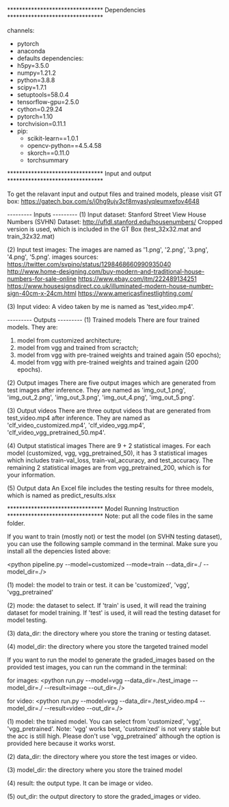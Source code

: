 
******************************** Dependencies ********************************

channels:
  - pytorch
  - anaconda
  - defaults
dependencies:
  - h5py=3.5.0
  - numpy=1.21.2
  - python=3.8.8
  - scipy=1.7.1
  - setuptools=58.0.4
  - tensorflow-gpu=2.5.0
  - cython=0.29.24
  - pytorch=1.10
  - torchvision=0.11.1
  - pip:
    - scikit-learn==1.0.1
    - opencv-python==4.5.4.58
    - skorch==0.11.0
    - torchsummary


******************************** Input and output ********************************

To get the relavant input and output files and trained models, please visit GT box:
https://gatech.box.com/s/i0hg9ujv3cf8myaslyqleumxefov4648

--------- Inputs ---------
(1) Input dataset:
Stanford Street View House Numbers (SVHN) Dataset: http://ufldl.stanford.edu/housenumbers/
Cropped version is used, which is included in the GT Box (test_32x32.mat and train_32x32.mat)

(2) Input test images:
The images are named as '1.png', '2.png', '3.png', '4.png', '5.png'.
images sources:
https://twitter.com/svpino/status/1298468660990935040
http://www.home-designing.com/buy-modern-and-traditional-house-numbers-for-sale-online
https://www.ebay.com/itm/222489134251
https://www.housesignsdirect.co.uk/illuminated-modern-house-number-sign-40cm-x-24cm.html
https://www.americasfinestlighting.com/

(3) Input video:
A video taken by me is named as 'test_video.mp4'.


--------- Outputs ---------
(1) Trained models
There are four trained models. They are: 
1) model from customized architecture; 
2) model from vgg and trained from scractch;
3) model from vgg with pre-trained weights and trained again (50 epochs);
4) model from vgg with pre-trained weights and trained again (200 epochs).

(2) Output images
There are five output images which are generated from test images after inference.
They are named as 'img_out_1.png', 'img_out_2.png', 'img_out_3.png', 'img_out_4.png', 'img_out_5.png'.

(3) Output videos
There are three output videos that are generated from test_video.mp4 after inference. 
They are named as 'clf_video_customized.mp4', 'clf_video_vgg.mp4', 'clf_video_vgg_pretrained_50.mp4'.

(4) Output statistical images
There are 9 + 2 statistical images. For each model (customized, vgg, vgg_pretrained_50), it has 3 statistical images which includes train-val_loss, train-val_accuracy, and test_accuracy. The remaining 2 statistical images are from vgg_pretrained_200, which is for your information. 

(5) Output data
An Excel file includes the testing results for three models, which is named as predict_results.xlsx


******************************** Model Running Instruction ********************************
Note: put all the code files in the same folder.

If you want to train (mostly not) or test the model (on SVHN testing dataset), you can use the following sample command in the terminal. Make sure you install all the depencies listed above:

<python pipeline.py --model=customized --mode=train --data_dir=./ --model_dir=./>

(1) model: the model to train or test. it can be 'customized', 'vgg', 'vgg_pretrained'

(2) mode: the dataset to select. If 'train' is used, it will read the training dataset for model training. If 'test' is used, it will read the testing dataset for model testing. 

(3) data_dir: the directory where you store the traning or testing dataset.

(4) model_dir: the directory where you store the targeted trained model


If you want to run the model to generate the graded_images based on the provided test images, you can run the command in the terminal:

for images:
<python run.py --model=vgg --data_dir=./test_image --model_dir=./ --result=image --out_dir=./>

for video:
<python run.py --model=vgg --data_dir=./test_video.mp4 --model_dir=./ --result=video --out_dir=./>


(1) model:  the trained model. You can select from 'customized', 'vgg', 'vgg_pretrained'. 
Note: 'vgg' works best, 'customized' is not very stable but the acc is still high. Please don't use 'vgg_pretrained' although the option is provided here because it works worst. 

(2) data_dir: the directory where you store the test images or video.

(3) model_dir: the directory where you store the trained model

(4) result: the output type. It can be image or video.

(5) out_dir: the output directory to store the graded_images or video. 









